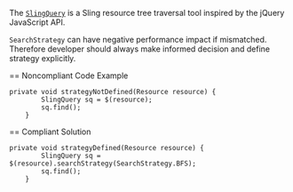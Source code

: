 The [`SlingQuery`](https://sling.apache.org/documentation/bundles/sling-query.html)
is a Sling resource tree traversal tool inspired by the jQuery JavaScript API.

`SearchStrategy` can have negative performance impact if mismatched. Therefore developer should always make informed decision and define strategy explicitly.

== Noncompliant Code Example

```
private void strategyNotDefined(Resource resource) {
		SlingQuery sq = $(resource);
		sq.find();
	}
```

== Compliant Solution

```
private void strategyDefined(Resource resource) {
		SlingQuery sq = $(resource).searchStrategy(SearchStrategy.BFS);
		sq.find();
	}
```
